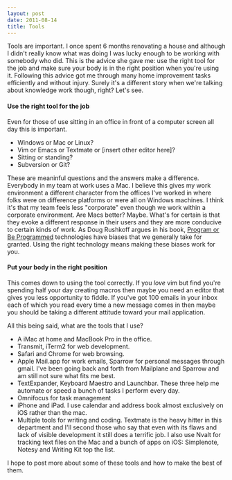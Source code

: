 ```yaml
---
layout: post
date: 2011-08-14
title: Tools
---
```


Tools are important. I once spent 6 months renovating a house and although I didn't really know what was doing I was lucky enough to be working with somebody who did.  This is the advice she gave me: use the right tool for the job and make sure your body is in the right position when you're using it.  Following this advice got me through many home improvement tasks efficiently and without injury.  Surely it's a different story when we're talking about knowledge work though, right?  Let's see.

#### Use the right tool for the job ####

Even for those of use sitting in an office in front of a computer screen all day this is important.  

* Windows or Mac or Linux? 
* Vim or Emacs or Textmate or [insert other editor here]? 
* Sitting or standing? 
* Subversion or Git?   

These are meaninful questions and the answers make a difference.  Everybody in my team at work uses a Mac.  I believe this gives my work environment a different character from the offices I've worked in where folks were on difference platforms or were all on Windows machines. I think it's that my team feels less "corporate" even though we work within a corporate environment.  Are Macs better?  Maybe.  What's for certain is that they evoke a different response in their users and they are more conducive to certain kinds of work. As Doug Rushkoff argues in his book, [Program or Be Programmed](http://www.orbooks.com/our-books/program/) technologies have biases that we generally take for granted. Using the right technology means making these biases work for you. 

#### Put your body in the right position ####

This comes down to using the tool correctly.  If you *love* vim but find you're spending half your day creating macros then maybe you need an editor that gives you less opportunity to fiddle.  If you've got 100 emails in your inbox each of which you read every time a new message comes in then maybe you should be taking a different attitude toward your mail application.  

All this being said, what are the tools that I use?

* A iMac at home and MacBook Pro in the office.
* Transmit, iTerm2 for web development.
* Safari and Chrome for web browsing.
* Apple Mail.app for work emails, Sparrow for personal messages through gmail.  I've been going back and forth from Mailplane and Sparrow and am still not sure what fits me best.
* TextExpander, Keyboard Maestro and Launchbar.  These three help me automate or speed a bunch of tasks I perform every day. 
* Omnifocus for task management 
* iPhone and iPad. I use calendar and address book almost exclusively on iOS rather than the mac.
* Multiple tools for writing and coding. Textmate is the heavy hitter in this department and I'll second those who say that even with its flaws and lack of visible development it still does a terrific job.  I also use Nvalt for tracking text files on the Mac and a bunch of apps on iOS: Simplenote, Notesy and Writing Kit top the list.

I hope to post more about some of these tools and how to make the best of them.